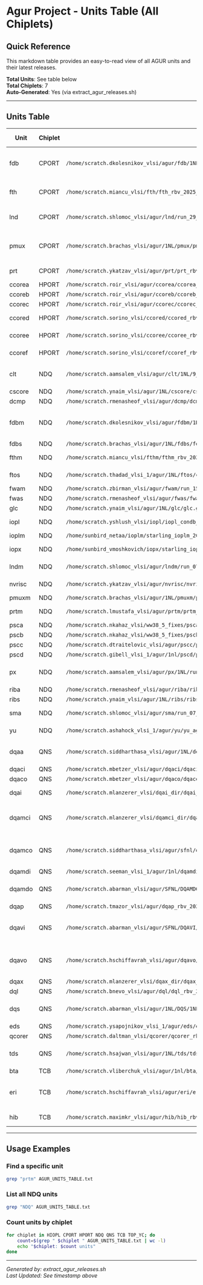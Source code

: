 # Agur Project - Units Table (All Chiplets)

## Quick Reference

This markdown table provides an easy-to-read view of all AGUR units and their latest releases.

**Total Units**: See table below  
**Total Chiplets**: 7  
**Auto-Generated**: Yes (via extract_agur_releases.sh)

---

## Units Table

| Unit | Chiplet | Released WA Path | RTL Tag | Release Types | Release User | Release Date |
|------|---------|------------------|---------|---------------|--------------|--------------|
| fdb | CPORT | `/home/scratch.dkolesnikov_vlsi/agur/fdb/1NL/fdb_rbv_2025_09_02_agur_condb_int3_2025_08_27_0_1NL_snap__floorplanChange_run1` | `fdb_rbv_2025_09_02_agur_condb_int3_2025_08_27_0_1NL_snap` | STA, FCL, PNR, FE_DCT | dkolesnikov | 2025/10/09 |
| fth | CPORT | `/home/scratch.miancu_vlsi/fth/fth_rbv_2025_09_22_condb_int3_2025_08_27_0_1NL_snap_new_tplanner` | `fth_rbv_2025_09_22_condb_int3_2025_08_27_0_1NL_snap` | STA, FCL, FE_DCT | miancu | 2025/10/08 |
| lnd | CPORT | `/home/scratch.shlomoc_vlsi/agur/lnd/run_29_09_2025_lnd_rbv_2025_09_26_trex_response_tag_065` | `lnd_rbv_2025_09_26_trex_response_tag` | STA, FCL, FE_DCT | shlomoc | 2025/10/08 |
| pmux | CPORT | `/home/scratch.brachas_vlsi/agur/1NL/pmux/pmux_rbv_2025_09_03_agur_condb_int3_2025_08_27_0_1NL_snap_sep10` | `pmux_rbv_2025_09_03_agur_condb_int3_2025_08_27_0_1NL_snap` | STA, FCL, PNR, FE_DCT | brachas | 2025/10/09 |
| prt | CPORT | `/home/scratch.ykatzav_vlsi/agur/prt/prt_rbv_2025_09_03_agur_condb_int3_2025_08_27_0_1NL_snap` | `prt_rbv_2025_09_03_agur_condb_int3_2025_08_27_0_1NL_snap` | STA, FCL | ykatzav | 2025/10/08 |
| ccorea | HPORT | `/home/scratch.roir_vlsi/agur/ccorea/ccorea_rbv_2025_09_02_rbv_2025_08_27_agur_condb_int3_2025_08_27_0_1NL_snap` | `ccorea_rbv_2025_09_02_rbv_2025_08_27_agur_condb_int3_2025_08_27_0_1NL_snap` | STA | roir | 2025/10/08 |
| ccoreb | HPORT | `/home/scratch.roir_vlsi/agur/ccoreb/ccoreb_rbv_2025_09_02_rbv_2025_08_27_agur_condb_int3_2025_08_27_0_1NL_snap` | `ccoreb_rbv_2025_09_02_rbv_2025_08_27_agur_condb_int3_2025_08_27_0_1NL_snap` | STA | roir | 2025/10/08 |
| ccorec | HPORT | `/home/scratch.roir_vlsi/agur/ccorec/ccorec_rbv_2025_09_02_rbv_2025_08_27_agur_condb_int3_2025_08_27_0_1NL_snap` | `ccorec_rbv_2025_09_02_rbv_2025_08_27_agur_condb_int3_2025_08_27_0_1NL_snap` | STA | roir | 2025/10/08 |
| ccored | HPORT | `/home/scratch.sorino_vlsi/ccored/ccored_rbv_2025_09_02_rbv_2025_08_27_agur_condb_int3_2025_08_27_0_1NL_snap__updated_pins` | `ccored_rbv_2025_09_02_rbv_2025_08_27_agur_condb_int3_2025_08_27_0_1NL_snap` | STA, FE_DCT | sorino | 2025/10/08 |
| ccoree | HPORT | `/home/scratch.sorino_vlsi/ccoree/ccoree_rbv_2025_09_02_rbv_2025_08_27_agur_condb_int3_2025_08_27_0_1NL_snap__updated_pins` | `ccoree_rbv_2025_09_02_rbv_2025_08_27_agur_condb_int3_2025_08_27_0_1NL_snap` | STA, FE_DCT | sorino | 2025/10/08 |
| ccoref | HPORT | `/home/scratch.sorino_vlsi/ccoref/ccoref_rbv_2025_09_02_rbv_2025_08_27_agur_condb_int3_2025_08_27_0_1NL_snap__updated_pins` | `ccoref_rbv_2025_09_02_rbv_2025_08_27_agur_condb_int3_2025_08_27_0_1NL_snap` | STA, FE_DCT | sorino | 2025/10/08 |
| clt | NDQ | `/home/scratch.aamsalem_vlsi/agur/clt/1NL/9_9_new_flow/clt_rbv_2025_09_03_agur_condb_int3_2025_08_27_0_1NL_snap_part3` | `clt_rbv_2025_09_03_agur_condb_int3_2025_08_27_0_1NL_snap` | STA, FCL, PNR | aamsalem | 2025/10/06 |
| cscore | NDQ | `/home/scratch.ynaim_vlsi/agur/1NL/cscore/cscore.cscore_rbv_2025_09_02_rbv_2025_08_27_agur_condb_int3_2025_08_27_0_1NL_snap_eco_fix` | `cscore_rbv_2025_09_02_rbv_2025_08_27_agur_condb_int3_2025_08_27_0_1NL_snap` | STA | ynaim | 2025/10/08 |
| dcmp | NDQ | `/home/scratch.rmenasheof_vlsi/agur/dcmp/dcmp_manual_flp_21_9_for_vivid` | `dcmp_rbv_2025_09_04_agur_condb_int3_2025_08_27_0_1NL_snap` | STA | rmenasheof | 2025/10/08 |
| fdbm | NDQ | `/home/scratch.dkolesnikov_vlsi/agur/fdbm/1NL/fdbm_rbv_2025_09_02_agur_condb_int3_2025_08_27_0_1NL_snap__run1` | `fdbm_rbv_2025_09_02_agur_condb_int3_2025_08_27_0_1NL_snap` | STA, FCL, PNR, FE_DCT | dkolesnikov | 2025/10/12 |
| fdbs | NDQ | `/home/scratch.brachas_vlsi/agur/1NL/fdbs/fdbs_rbv_2025_09_02_agur_condb_int3_2025_08_27_0_1NL_snap_ctsfix2` | `fdbs_rbv_2025_09_02_agur_condb_int3_2025_08_27_0_1NL_snap` | STA | brachas | 2025/10/07 |
| fthm | NDQ | `/home/scratch.miancu_vlsi/fthm/fthm_rbv_2025_09_22_condb_int3_2025_08_27_0_1NL_snap_1st_side` | `fthm_rbv_2025_09_22_condb_int3_2025_08_27_0_1NL_snap` | STA, FCL | miancu | 2025/10/14 |
| ftos | NDQ | `/home/scratch.thadad_vlsi_1/agur/1NL/ftos/condb_int3_2025_08_27_0_1NL_snap_th/pnr_flow/nv_flow/ftos/ipo1000/nbu_signoff` | `ftos_rbv_2025_09_04_condb_int3_2025_08_27_0_1NL_snap` | STA, PNR | thadad | 2025/10/08 |
| fwam | NDQ | `/home/scratch.zbirman_vlsi/agur/fwam/run_15_09_2025_fwam_rbv_2025_09_07_4x6_clock_tree_Tzlil_Hook` | `fwam_rbv_2025_09_07_agur_condb_int3_2025_08_27_0_1NL_snap` | STA | zbirman | 2025/10/08 |
| fwas | NDQ | `/home/scratch.rmenasheof_vlsi/agur/fwas/fwas_golden_ipo4_21_9_for_vivid` | `fwas_rbv_2025_09_07_agur_condb_int3_2025_08_27_0_1NL_snap` | STA | rmenasheof | 2025/10/08 |
| glc | NDQ | `/home/scratch.ynaim_vlsi/agur/1NL/glc/glc.glc_rbv_2025_09_07_agur_condb_int3_2025_08_27_0_1NL_snap_bound` | `glc_rbv_2025_09_07_agur_condb_int3_2025_08_27_0_1NL_snap` | STA | ynaim | 2025/10/08 |
| iopl | NDQ | `/home/scratch.yshlush_vlsi/iopl/iopl_condb_int1_52_2r1/export/export_icc2` | `export_icc2` | STA, FCL | yshlush | 2025/07/27 |
| ioplm | NDQ | `/home/sunbird_netaa/ioplm/starling_ioplm_2024_10_30` | `starling_ioplm_2024_10_30` | STA | netaa | 2024/11/14 |
| iopx | NDQ | `/home/sunbird_vmoshkovich/iopx/starling_iopx_2024_11_06` | `starling_iopx_2024_11_06` | STA, FCL | vmoshkovich | 2025/03/05 |
| lndm | NDQ | `/home/scratch.shlomoc_vlsi/agur/lndm/run_07_09_2025_lndm_rbv_2025_09_01_new_flow` | `lndm_rbv_2025_09_01_condb_int3_2025_08_27_0_1NL_snap` | STA, FCL | shlomoc | 2025/10/08 |
| nvrisc | NDQ | `/home/scratch.ykatzav_vlsi/agur/nvrisc/nvrisc_rbv_2025_09_04_agur_condb_int3_2025_08_27_0_1NL_snap_run2` | `nvrisc_rbv_2025_09_04_agur_condb_int3_2025_08_27_0_1NL_snap` | STA, FCL | ykatzav | 2025/10/06 |
| pmuxm | NDQ | `/home/scratch.brachas_vlsi/agur/1NL/pmuxm/pmuxm_rbv_2025_09_03_agur_condb_int3_2025_08_27_0_1NL_snap_sep10` | `pmuxm_rbv_2025_09_03_agur_condb_int3_2025_08_27_0_1NL_snap` | STA | brachas | 2025/10/06 |
| prtm | NDQ | `/home/scratch.lmustafa_vlsi/agur/prtm/prtm_rbv_2025_09_01_agur_condb_int3_2025_08_27_0_1NL_snap_r1_fifthtry` | `prtm_rbv_2025_09_01_agur_condb_int3_2025_08_27_0_1NL_snap_r1` | STA, FE_DCT | lmustafa | 2025/10/08 |
| psca | NDQ | `/home/scratch.nkahaz_vlsi/ww38_5_fixes/psca_rbv_2025_09_08_agur_condb_int3_2025_08_27_0_1NL_snap_ref` | `psca_rbv_2025_09_08_agur_condb_int3_2025_08_27_0_1NL_snap` | STA | nkahaz | 2025/10/12 |
| pscb | NDQ | `/home/scratch.nkahaz_vlsi/ww38_5_fixes/pscb_rbv_2025_09_02_agur_condb_int3_2025_08_27_0_1NL_snap_ref` | `pscb_rbv_2025_09_02_agur_condb_int3_2025_08_27_0_1NL_snap` | STA | nkahaz | 2025/10/14 |
| pscc | NDQ | `/home/scratch.dtraitelovic_vlsi/agur/pscc/pscc_2025_09_02_1NL_snap_new_flow_flp_cdc` | `pscc_rbv_2025_09_02_agur_condb_int3_2025_08_27_0_1NL_snap` | STA | dtraitelovic | 2025/10/08 |
| pscd | NDQ | `/home/scratch.gibell_vlsi_1/agur/1nl/pscd/pscd_rbv_2025_09_02_ver6_Sep25_gb` | `pscd_rbv_2025_09_02_agur_condb_int3_2025_08_27_0_1NL_snap` | STA | gibell | 2025/10/11 |
| px | NDQ | `/home/scratch.aamsalem_vlsi/agur/px/1NL/run_5_10_gl-check_fix/px_rbv_2025_09_04_agur_condb_int3_2025_08_27_0_1NL_snap_fix-gl-check` | `px_rbv_2025_09_04_agur_condb_int3_2025_08_27_0_1NL_snap` | STA, FCL, PNR | aamsalem | 2025/10/06 |
| riba | NDQ | `/home/scratch.rmenasheof_vlsi/agur/riba/riba_10_9_1nl_new_flow_golden` | `riba_rbv_2025_09_08_agur_condb_int3_2025_08_27_0_1NL_snap` | STA | rmenasheof | 2025/10/08 |
| ribs | NDQ | `/home/scratch.ynaim_vlsi/agur/1NL/ribs/ribs.ribs_rbv_2025_09_02_condb_int3_08_27_0_1NL_snap_no_route_blk` | `ribs_rbv_2025_09_02_condb_int3_08_27_0_1NL_snap` | STA | ynaim | 2025/10/08 |
| sma | NDQ | `/home/scratch.shlomoc_vlsi/agur/sma/run_07_09_2025_sma_rbv_2025_09_04_new_flow_dsr_fix_interface_fix` | `sma_rbv_2025_09_04_agur_condb_int3_2025_08_27_0_1NL_snap` | STA, FCL | shlomoc | 2025/10/08 |
| yu | NDQ | `/home/scratch.ashahock_vlsi_1/agur/yu/yu_agur_rbv_2025_03_17_condb_int1_11_3_BE_TNL_snap_ver7_new_flow` | `yu_agur_rbv_2025_03_17_condb_int1_11_3_BE_TNL` | STA, PNR | ashahock | 2025/05/25 |
| dqaa | QNS | `/home/scratch.siddharthasa_vlsi/agur/1NL/dqaa/dqaa_rbv_2025_09_04_agur_condb_int3_2025_08_27_0_1NL_snap_10_sep` | `dqaa_rbv_2025_09_04_agur_condb_int3_2025_08_27_0_1NL_snap` | STA, FCL, PNR | siddharthasa | 2025/10/12 |
| dqaci | QNS | `/home/scratch.mbetzer_vlsi/agur/dqaci/dqaci_250609_new_pin_placement` | `dqaci_rbv_2025_06_09_condb_int2_23_5r1_BE_SFNL_snap` | STA | mbetzer | 2025/08/26 |
| dqaco | QNS | `/home/scratch.mbetzer_vlsi/agur/dqaco/dqaco_250609_new_pin_placement` | `dqaco_rbv_2025_06_09_condb_int2_23_5r1_BE_SFNL_snap` | STA | mbetzer | 2025/08/26 |
| dqai | QNS | `/home/scratch.mlanzerer_vlsi/dqai_dir/dqai_rbv_2025_06_09_condb_int2_23_5r1_BE_SFNL_snap` | `dqai_rbv_2025_06_09_condb_int2_23_5r1_BE_SFNL_snap` | STA, FE_DCT | mlanzerer | 2025/08/31 |
| dqamci | QNS | `/home/scratch.mlanzerer_vlsi/dqamci_dir/dqamci_rbv_2025_06_09_condb_int2_23_5r1_BE_SFNL_snap` | `dqamci_rbv_2025_06_09_condb_int2_23_5r1_BE_SFNL_snap` | STA, FCL, PNR, FE_DCT | mlanzerer | 2025/08/27 |
| dqamco | QNS | `/home/scratch.siddharthasa_vlsi/agur/sfnl/dqamco/dqamco_rbv_2025_06_09_condb_int2_23_5r1_BE_SFNL_snap_run1` | `dqamco_rbv_2025_06_09_condb_int2_23_5r1_BE_SFNL_snap` | STA, FCL, PNR, FE_DCT | siddharthasa | 2025/09/05 |
| dqamdi | QNS | `/home/scratch.seeman_vlsi_1/agur/1nl/dqamdi/dqamdi_rbv_2025_09_18_agur_condb_int3_2025_08_27_0_1NL_snap_q2si` | `dqamdi_rbv_2025_09_18_agur_condb_int3_2025_08_27_0_1NL_snap` | STA | seeman | 2025/10/13 |
| dqamdo | QNS | `/home/scratch.abarman_vlsi/agur/SFNL/DQAMDO/DQAMDO_NewPinDef2_SynPNR_run2_SO2/dqamdo_rbv_2025_07_06_agur_int2_condb_int2_23_5r1_BE_SFNL_no_SLCG_so2` | `agur_int2_condb_int2_23_5r1_BE_SFNL_no_SLCG_so2` | STA, PNR, FE_DCT | abarman | 2025/09/16 |
| dqap | QNS | `/home/scratch.tmazor_vlsi/agur/dqap_rbv_2025_09_05_agur_condb_int3_2025_08_27_0_1NL_snap_new_flow` | `dqap_rbv_2025_09_05_agur_condb_int3_2025_08_27_0_1NL_snap` | STA | tmazor | 2025/09/21 |
| dqavi | QNS | `/home/scratch.abarman_vlsi/agur/SFNL/DQAVI/DQAVI_NewPinDef2_SynPNR_run6_SO/dqavi_rbv_2025_06_09_condb_int2_23_5r1_BE_SFNL_snap_run6_SO` | `dqavi_rbv_2025_06_09_condb_int2_23_5r1_BE_SFNL_snap` | STA, FCL, PNR, FE_DCT | abarman | 2025/09/05 |
| dqavo | QNS | `/home/scratch.hschiffavrah_vlsi/agur/dqavo/dqavo_rbv_2025_06_09_condb_int2_23_5r1_BE_SFNL_snap_nf_wo_blk` | `dqavo_rbv_2025_06_09_condb_int2_23_5r1_BE_SFNL_snap` | STA, FCL, PNR, FE_DCT | hschiffavrah | 2025/08/28 |
| dqax | QNS | `/home/scratch.mlanzerer_vlsi/dqax_dir/dqax_rbv_2025_09_07_agur_condb_int3_2025_08_27_0_1NL_snap` | `dqax_rbv_2025_09_07_agur_condb_int3_2025_08_27_0_1NL_snap` | STA | mlanzerer | 2025/10/13 |
| dql | QNS | `/home/scratch.bnevo_vlsi/agur/dql/dql_rbv_2025_09_04_agur_condb_int3_2025_08_27_0_1NL_snap` | `dql_rbv_2025_09_04_agur_condb_int3_2025_08_27_0_1NL_snap` | STA | bnevo | 2025/09/28 |
| dqs | QNS | `/home/scratch.abarman_vlsi/agur/1NL/DQS/1NL_run1_SO/dqs_rbv_2025_08_28_agur_condb_int3_2025_08_27_0_snap_r1_so` | `dqs_rbv_2025_08_28_agur_condb_int3_2025_08_27_0_snap` | STA, PNR, FE_DCT | abarman | 2025/09/24 |
| eds | QNS | `/home/scratch.ysapojnikov_vlsi_1/agur/eds/eds_rbv_2025_03_13_condb_int1_11_3_BE_TNL_snap` | `condb_int1_11_3_BE_TNL_snap` | STA | ysapojnikov | 2025/04/02 |
| qcorer | QNS | `/home/scratch.daltman_vlsi/qcorer/qcorer_rbv_2025_09_02_1NL_snap_ref` | `qcorer_rbv_2025_09_02_rbv_2025_08_27_agur_condb_int3_2025_08_27_0_1NL_snap` | STA | daltman | 2025/10/01 |
| tds | QNS | `/home/scratch.hsajwan_vlsi/agur/1NL/tds/tds_rbv_2025_09_03_agur_condb_int3_2025_08_27_0_1NL_snap_FIRST_RUN` | `tds_rbv_2025_09_03_agur_condb_int3_2025_08_27_0_1NL_snap` | STA, FCL, PNR | hsajwan | 2025/10/10 |
| bta | TCB | `/home/scratch.vliberchuk_vlsi/agur/1nl/bta/bta_2025_09_25_Oct10` | `bta_rbv_2025_09_25new_tag_agur_condb_int3_2025_08_27_0_1NL_snap` | STA | vliberchuk | 2025/10/10 |
| eri | TCB | `/home/scratch.hschiffavrah_vlsi/agur/eri/eri_rbv_2025_06_09_condb_int2_23_5r1_BE_SFNL_snap_nf` | `eri_rbv_2025_06_09_condb_int2_23_5r1_BE_SFNL_snap` | STA, FCL, PNR, FE_DCT | hschiffavrah | 2025/08/28 |
| hib | TCB | `/home/scratch.maximkr_vlsi/agur/hib/hib_rbv_2025_09_08_agur_condb_int3_2025_08_27_0_1NL_snap_fp2` | `hib_rbv_2025_09_08_agur_condb_int3_2025_08_27_0_1NL_snap` | STA, FCL | maximkr | 2025/10/11 |

---

## Usage Examples

### Find a specific unit
```bash
grep "prtm" AGUR_UNITS_TABLE.txt
```

### List all NDQ units
```bash
grep "NDQ" AGUR_UNITS_TABLE.txt
```

### Count units by chiplet
```bash
for chiplet in HIOPL CPORT HPORT NDQ QNS TCB TOP_YC; do
    count=$(grep " $chiplet " AGUR_UNITS_TABLE.txt | wc -l)
    echo "$chiplet: $count units"
done
```

---

*Generated by: extract_agur_releases.sh*  
*Last Updated: See timestamp above*
